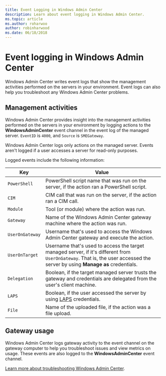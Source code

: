 ```yaml
---
title: Event Logging in Windows Admin Center
description: Learn about event logging in Windows Admin Center.
ms.topic: article
ms.author: roharwoo
author: robinharwood
ms.date: 06/18/2018
---
```


# Event logging in Windows Admin Center

Windows Admin Center writes event logs that show the management activities performed on the servers in your environment. Event logs can also help you troubleshoot any Windows Admin Center problems.

## Management activities

Windows Admin Center provides insight into the management activities performed on the servers in your environment by logging actions to the **WindowsAdminCenter** event channel in the event log of the managed server. `EventID` is `4000`, and `Source` is `SMEGateway`.

Windows Admin Center logs only actions on the managed server. Events aren't logged if a user accesses a server for read-only purposes.

Logged events include the following information:

| Key           | Value                                                                                              |
|---------------|----------------------------------------------------------------------------------------------------|
| `PowerShell`    | PowerShell script name that was run on the server, if the action ran a PowerShell script. |
| `CIM `          | CIM call that was run on the server, if the action ran a CIM call.                        |
| `Module`        | Tool (or module) where the action was run.                                                     |
| `Gateway`       | Name of the Windows Admin Center gateway machine where the action was run.                     |
| `UserOnGateway` | Username that's used to access the Windows Admin Center gateway and execute the action.                    |
| `UserOnTarget`  | Username that's used to access the target managed server, if it's different from `UserOnGateway`. That is, the user accessed the server by using **Manage as** credentials. |
| `Delegation`    | Boolean, if the target managed server trusts the gateway and credentials are delegated from the user's client machine.             |
| `LAPS`          | Boolean, if the user accessed the server by using [LAPS](/previous-versions/mt227395(v=msdn.10)) credentials.                          |
| `File`          | Name of the uploaded file, if the action was a file upload.                                |

## Gateway usage

Windows Admin Center logs gateway activity to the event channel on the gateway computer to help you troubleshoot issues and view metrics on usage. These events are also logged to the **WindowsAdminCenter** event channel.

[Learn more about troubleshooting Windows Admin Center](../support/troubleshooting.md).
